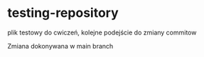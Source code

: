 # testing-repository 

plik testowy do cwiczeń, kolejne podejście do zmiany commitow

Zmiana dokonywana w main branch


